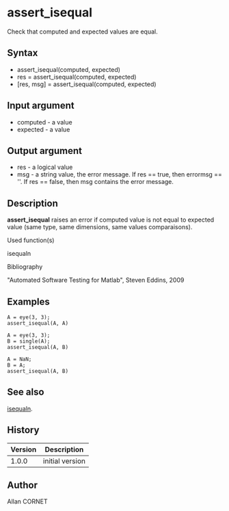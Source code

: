 

# assert_isequal

Check that computed and expected values are equal.

## Syntax

- assert_isequal(computed, expected)
- res = assert_isequal(computed, expected)
- [res, msg] = assert_isequal(computed, expected)

## Input argument

 - computed - a value
 - expected - a value

## Output argument

 - res - a logical value
 - msg - a string value, the error message. If res == true, then errormsg == ''. If res == false, then msg contains the error message.

## Description

<b>assert_isequal</b> raises an error if computed value is not equal to expected value (same type, same dimensions, same values comparaisons).

Used function(s)

isequaln

Bibliography

"Automated Software Testing for Matlab", Steven Eddins, 2009

## Examples

```Nelson
A = eye(3, 3);
assert_isequal(A, A)
```
```Nelson
A = eye(3, 3);
B = single(A);
assert_isequal(A, B)
```
```Nelson
A = NaN;
B = A;
assert_isequal(A, B)
```

## See also

[isequaln](../elementary_functions/isequaln.md).
## History

|Version|Description|
|------|------|
|1.0.0|initial version|


## Author

Allan CORNET



